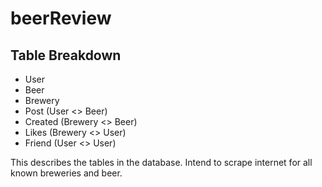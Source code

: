 # beerReview

## Table Breakdown
* User
* Beer
* Brewery
* Post (User <> Beer)
* Created (Brewery <> Beer)
* Likes (Brewery <> User)
* Friend (User <> User)

This describes the tables in the database. Intend to scrape internet for all known breweries and beer. 
